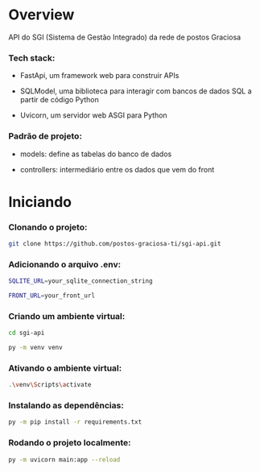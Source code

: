 # Overview

API do SGI (Sistema de Gestão Integrado) da rede de postos Graciosa

### Tech stack:

- FastApi, um framework web para construir APIs

- SQLModel, uma biblioteca para interagir com bancos de dados SQL a partir de código Python

- Uvicorn, um servidor web ASGI para Python

### Padrão de projeto:

- models: define as tabelas do banco de dados

- controllers: intermediário entre os dados que vem do front 

# Iniciando

### Clonando o projeto:

```bash
git clone https://github.com/postos-graciosa-ti/sgi-api.git
```

### Adicionando o arquivo .env:

```bash
SQLITE_URL=your_sqlite_connection_string

FRONT_URL=your_front_url
```

### Criando um ambiente virtual:

```bash
cd sgi-api
```

```bash
py -m venv venv
```

### Ativando o ambiente virtual:

```bash
.\venv\Scripts\activate
```

### Instalando as dependências:

```bash
py -m pip install -r requirements.txt
```

### Rodando o projeto localmente:

```bash
py -m uvicorn main:app --reload
```
